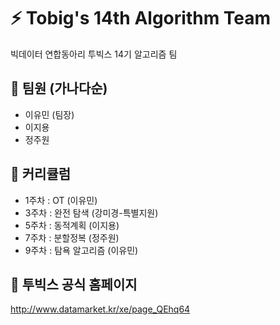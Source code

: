 # ⚡ Tobig's 14th Algorithm Team

빅데이터 연합동아리 투빅스 14기 알고리즘 팀

## :round_pushpin: 팀원 (가나다순)
- 이유민 (팀장)
- 이지용
- 정주원 

## :round_pushpin: 커리큘럼
- 1주차 : OT (이유민)
- 3주차 : 완전 탐색 (강미경-특별지원)
- 5주차 : 동적계획 (이지용)
- 7주차 : 분할정복 (정주원)
- 9주차 : 탐욕 알고리즘 (이유민)

## :round_pushpin: 투빅스 공식 홈페이지 
http://www.datamarket.kr/xe/page_QEhq64
